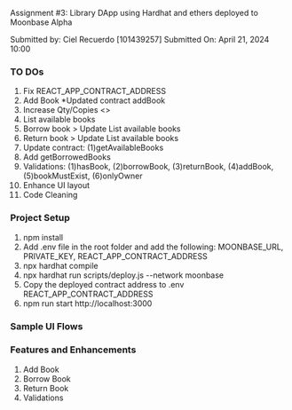 Assignment #3: Library DApp using Hardhat and ethers deployed to Moonbase Alpha

Submitted by: Ciel Recuerdo [101439257]
Submitted On: April 21, 2024 10:00

### TO DOs
1. Fix REACT_APP_CONTRACT_ADDRESS
2. Add Book <DONE> *Updated contract addBook
3. Increase Qty/Copies <>
4. List available books <DONE>
5. Borrow book > Update List available books <DONE>
6. Return book > Update List available books
7. Update contract: (1)getAvailableBooks
8. Add getBorrowedBooks
9. Validations: (1)hasBook, (2)borrowBook, (3)returnBook, (4)addBook, (5)bookMustExist, (6)onlyOwner
10. Enhance UI layout
11. Code Cleaning

### Project Setup
1. npm install
2. Add .env file in the root folder and add the following:  MOONBASE_URL, PRIVATE_KEY, REACT_APP_CONTRACT_ADDRESS
3. npx hardhat compile
4. npx hardhat run scripts/deploy.js --network moonbase
5. Copy the deployed contract address to .env REACT_APP_CONTRACT_ADDRESS
6. npm run start    http://localhost:3000

### Sample UI Flows

### Features and Enhancements
1. Add Book
2. Borrow Book
3. Return Book
4. Validations